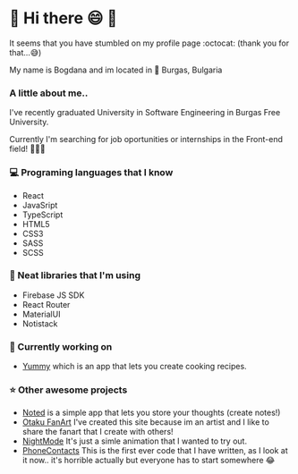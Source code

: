 # :space_invader: Hi there 😄 :space_invader:
It seems that you have stumbled on my profile page  :octocat: (thank you for that...:sweat_smile:)

My name is Bogdana and im located in :round_pushpin: Burgas, Bulgaria

### A little about me..
  I've recently graduated University in Software Engineering in Burgas Free University. 
  
  Currently I'm searching for job oportunities or internships in the Front-end field! :tada::tada::tada:
### :computer: Programing languages that I know
 - React 
 - JavaSript
 - TypeScript
 - HTML5
 - CSS3
 - SASS
 - SCSS

### 🌱 Neat libraries that I'm using 
- Firebase JS SDK
- React Router 
- MaterialUI
- Notistack

### :open_file_folder: Currently working on 
-  [Yummy](https://github.com/zzergy/Yummy) which is an app that lets you create cooking recipes.

### :star: Other awesome projects
- [Noted](https://github.com/zzergy/Noted) is a simple app that lets you store your thoughts (create notes!)
- [Otaku FanArt](https://github.com/zzergy/Otaku-Fanart) I've created this site because im an artist and I like to share the fanart that I create with others!
- [NightMode](https://github.com/zzergy/NightMode) It's just a simle animation that I wanted to try out.
- [PhoneContacts](https://github.com/zzergy/PhoneContacts) This is the first ever code that I have written, as I look at it now.. it's horrible actually but everyone has to start somewhere :joy:
